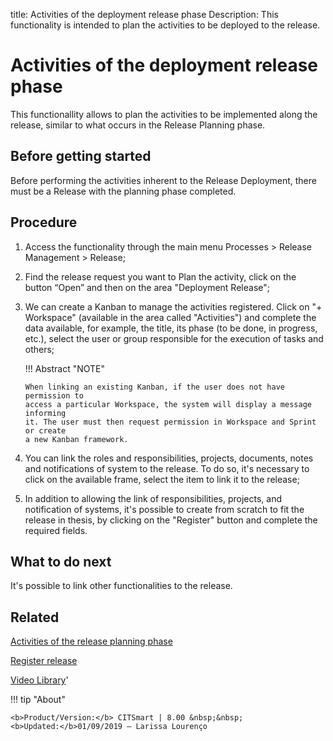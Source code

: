 title: Activities of the deployment release phase
Description: This functionality is intended to plan the activities to be deployed to the release. 
# Activities of the deployment release phase

This functionallity allows to plan the activities to be implemented along the release, 
similar to what occurs in the Release Planning phase.

Before getting started
--------------------

Before performing the activities inherent to the Release Deployment, there must 
be a Release with the planning phase completed.


Procedure
-------------

1.  Access the functionality through the main menu Processes \> Release
    Management \> Release;

2.  Find the release request you want to Plan the activity, click on the
    button “Open” and then on the area "Deployment Release";

3.  We can create a Kanban to manage the activities registered. Click on "+
    Workspace" (available in the area called "Activities") and complete the data
    available, for example, the title, its phase (to be done, in progress,
    etc.), select the user or group responsible for the execution of tasks and
    others;
    
    !!! Abstract "NOTE"
    
        When linking an existing Kanban, if the user does not have permission to 
        access a particular Workspace, the system will display a message informing 
        it. The user must then request permission in Workspace and Sprint or create 
        a new Kanban framework.

4.  You can link the roles and responsibilities, projects, documents, notes and
    notifications of system to the release. To do so, it's necessary to
    click on the available frame, select the item to link it to the release;

5.  In addition to allowing the link of responsibilities, projects, and
    notification of systems, it's possible to create from scratch to fit the
    release in thesis, by clicking on the "Register" button and complete the
    required fields.

What to do next
-------------------

It's possible to link other functionalities to the release.

Related
-----------

[Activities of the release planning phase](/en-us/citsmart-platform-8/processes/release/use/release-planning-activities.html)

[Register release](/en-us/citsmart-platform-8/processes/release/use/register-release-request.html)

<i class='fa fa-youtube-play  fa-2x' style='color:#97ce17;vertical-align: middle;'> </i> [Video Library](https://www.youtube.com/playlist?list=PLB5qK2uzf2RMA1W1Js4-lPEDUDUJJ_rUa)'

!!! tip "About"  

    <b>Product/Version:</b> CITSmart | 8.00 &nbsp;&nbsp;
    <b>Updated:</b>01/09/2019 – Larissa Lourenço

